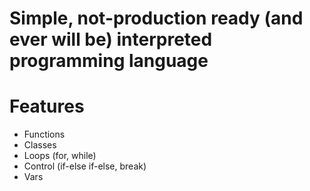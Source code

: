 # Simple, not-production ready (and ever will be) interpreted programming language

# Features
- Functions
- Classes
- Loops (for, while)
- Control (if-else if-else, break)
- Vars
